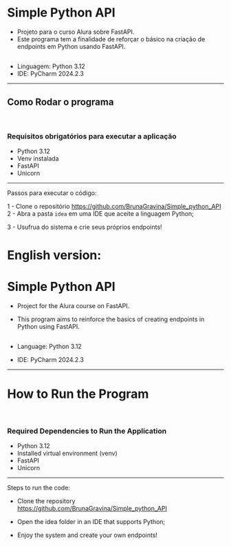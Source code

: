 # Simple Python API
- Projeto para o curso Alura sobre FastAPI.
- Este programa tem a finalidade de reforçar o básico na criação de endpoints em Python usando FastAPI.

## 
- Linguagem: Python 3.12
- IDE: PyCharm 2024.2.3

<hr>

## Como Rodar o programa
<br>

### Requisitos obrigatórios para executar a aplicação
- Python 3.12
- Venv instalada
- FastAPI
- Unicorn 

<hr>

Passos para executar o código:

1 - Clone o repositório https://github.com/BrunaGravina/Simple_python_API
2 - Abra a pasta `idea` em uma IDE que aceite a linguagem Python;

3 - Usufrua do sistema e crie seus próprios endpoints!

# English version:
##

# Simple Python API
- Project for the Alura course on FastAPI.
- This program aims to reinforce the basics of creating endpoints in Python using FastAPI.

  ##
  
- Language: Python 3.12
- IDE: PyCharm 2024.2.3
  
<hr>

# How to Run the Program
<br>

### Required Dependencies to Run the Application
- Python 3.12
- Installed virtual environment (venv)
- FastAPI
- Unicorn

<hr>

Steps to run the code:

- Clone the repository https://github.com/BrunaGravina/Simple_python_API

- Open the idea folder in an IDE that supports Python;

- Enjoy the system and create your own endpoints!


